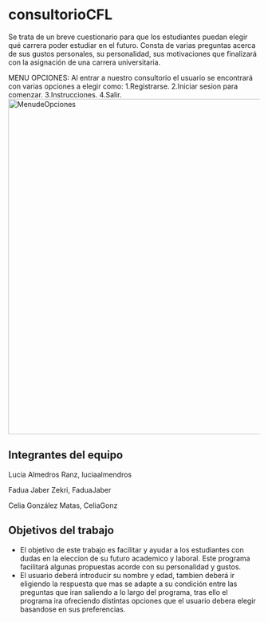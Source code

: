 # consultorioCFL
Se trata de un breve cuestionario para que los estudiantes puedan elegir qué carrera poder estudiar en el futuro. Consta de varias preguntas acerca de sus gustos personales, su personalidad, sus motivaciones que finalizará con la asignación de una carrera universitaria. 

MENU OPCIONES:
Al entrar a nuestro consultorio el usuario se encontrará con varias opciones a elegir como:
1.Registrarse.
2.Iniciar sesion para comenzar.
3.Instrucciones.
4.Salir.
<img width="672" alt="MenudeOpciones" src="https://user-images.githubusercontent.com/80280279/112640270-76ad0100-8e41-11eb-9d3b-496892e50070.png">



## Integrantes del equipo
Lucia Almedros Ranz, luciaalmendros

Fadua Jaber Zekri, FaduaJaber

Celia González Matas, CeliaGonz

## Objetivos del trabajo
- El objetivo de este trabajo es facilitar y ayudar a los estudiantes con dudas en la eleccion de su futuro academico y laboral. Este programa facilitará algunas propuestas acorde con su personalidad y gustos.
- El usuario deberá introducir su nombre y edad, tambien deberá ir eligiendo la respuesta que mas se adapte a su condición entre las preguntas que iran saliendo a lo largo del programa, tras ello el programa ira ofreciendo distintas opciones que el usuario debera elegir basandose en sus preferencias. 
